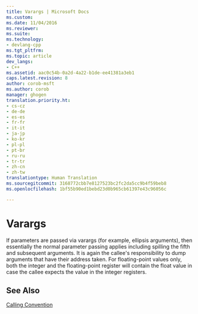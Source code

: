 ```yaml
---
title: Varargs | Microsoft Docs
ms.custom: 
ms.date: 11/04/2016
ms.reviewer: 
ms.suite: 
ms.technology:
- devlang-cpp
ms.tgt_pltfrm: 
ms.topic: article
dev_langs:
- C++
ms.assetid: aac0c54b-0a2d-4a22-b1de-ee41381a3eb1
caps.latest.revision: 8
author: corob-msft
ms.author: corob
manager: ghogen
translation.priority.ht:
- cs-cz
- de-de
- es-es
- fr-fr
- it-it
- ja-jp
- ko-kr
- pl-pl
- pt-br
- ru-ru
- tr-tr
- zh-cn
- zh-tw
translationtype: Human Translation
ms.sourcegitcommit: 3168772cbb7e8127523bc2fc2da5cc9b4f59beb8
ms.openlocfilehash: 1bf55b90ed1bebd23d0b965cb61397e43c96056c

---
```

# Varargs
If parameters are passed via varargs (for example, ellipsis arguments), then essentially the normal parameter passing applies including spilling the fifth and subsequent arguments. It is again the callee's responsibility to dump arguments that have their address taken. For floating-point values only, both the integer and the floating-point register will contain the float value in case the callee expects the value in the integer registers.  
  
## See Also  
 [Calling Convention](../build/calling-convention.md)


<!--HONumber=Jan17_HO1-->


